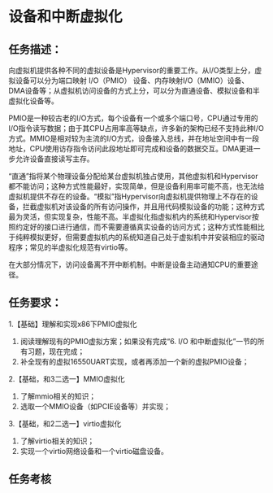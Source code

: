 # 设备和中断虚拟化

## 任务描述：

向虚拟机提供各种不同的虚拟设备是Hypervisor的重要工作。从I/O类型上分，虚拟设备可以分为端口映射 I/O（PMIO） 设备、内存映射I/O（MMIO）设备、DMA设备等；从虚拟机访问设备的方式上分，可以分为直通设备、模拟设备和半虚拟化设备等。

PMIO是一种较古老的I/O方式，每个设备有一个或多个端口号，CPU通过专用的I/O指令读写数据；由于其CPU占用率高等缺点，许多新的架构已经不支持此种I/O方式。MMIO是相对较为主流的I/O方式，设备接入总线，并在地址空间中有一段地址，CPU使用访存指令访问此段地址即可完成和设备的数据交互。DMA更进一步允许设备直接读写主存。

“直通”指将某个物理设备分配给某台虚拟机独占使用，其他虚拟机和Hypervisor都不能访问；这种方式性能最好，实现简单，但是设备利用率可能不高，也无法给虚拟机提供不存在的设备。“模拟”指Hypervisor向虚拟机提供物理上不存在的设备，拦截虚拟机对该设备的所有访问操作，并且用代码模拟设备的功能；这种方式最为灵活，但实现复杂，性能不高。半虚拟化指虚拟机内的系统和Hypervisor按照约定好的接口进行通信，而不需要遵循真实设备的访问方式；这种方式性能相比于纯粹模拟更好，但需要虚拟机内的系统知道自己处于虚拟机中并安装相应的驱动程序；常见的半虚拟化规范有virtio等。

在大部分情况下，访问设备离不开中断机制。中断是设备主动通知CPU的重要途径。

## 任务要求：

1.【基础】理解和实现x86下PMIO虚拟化
  1. 阅读理解现有的PMIO虚拟方案；如果没有完成“6. I/O 和中断虚拟化”一节的所有习题，现在完成；
  2. 补全现有的虚拟16550UART实现，或者再添加一个新的虚拟PMIO设备；

2.【基础，和3二选一】MMIO虚拟化
  1. 了解mmio相关的知识；
  2. 选取一个MMIO设备（如PCIE设备等）并实现；

3.【基础，和2二选一】virtio虚拟化
  1. 了解virtio相关的知识；
  2. 实现一个virtio网络设备和一个virtio磁盘设备。

## 任务考核
